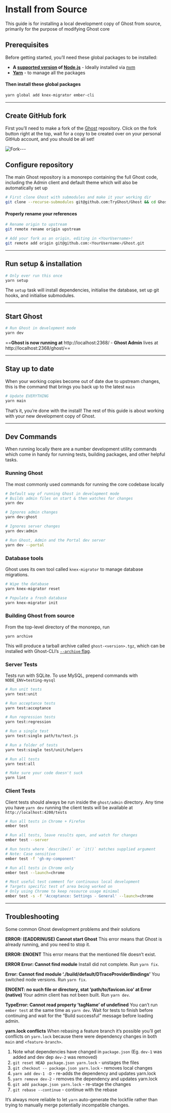 # Install from Source

This guide is for installing a local development copy of Ghost from source, primarily for the purpose of modifying Ghost core

## Prerequisites

Before getting started, you’ll need these global packages to be installed:

* **A [supported version](https://ghost.org/docs/faq/node-versions/) of [Node.js](https://nodejs.org/)** - Ideally installed via [nvm](https://github.com/creationix/nvm#install-script)
* **[Yarn](https://yarnpkg.com/en/docs/install#alternatives-tab)** - to manage all the packages

#### Then install these global packages

```bash
yarn global add knex-migrator ember-cli
```

---

## Create GitHub fork

First you’ll need to make a fork of the [Ghost](https://github.com/tryghost/ghost) repository. Click on the fork button right at the top, wait for a copy to be created over on your personal GitHub account, and you should be all set!

![Fork](https://ghost.org/images/docs/setup/fork.gif)---

## Configure repository

The main Ghost repository is a monorepo containing the full Ghost code, including the Admin client and default theme which will also be automatically set up

```bash
# First clone Ghost with submodules and make it your working dir
git clone --recurse-submodules git@github.com:TryGhost/Ghost && cd Ghost
```

#### Properly rename your references

```bash
# Rename origin to upstream
git remote rename origin upstream

# Add your fork as an origin, editing in <YourUsername>!
git remote add origin git@github.com:<YourUsername>/Ghost.git
```

---

## Run setup & installation

```bash
# Only ever run this once
yarn setup
```

The `setup` task will install dependencies, initialise the database, set up git hooks, and initialise submodules.

---

## Start Ghost

```bash
# Run Ghost in development mode
yarn dev
```

==**Ghost is now running at** http://localhost:2368/ - **Ghost Admin** lives at http://localhost:2368/ghost/==

---

## Stay up to date

When your working copies become out of date due to upstream changes, this is the command that brings you back up to the latest `main`

```bash
# Update EVERYTHING
yarn main
```

That’s it, you’re done with the install! The rest of this guide is about working with your new development copy of Ghost.

---

## Dev Commands

When running locally there are a number development utility commands which come in handy for running tests, building packages, and other helpful tasks.

### Running Ghost

The most commonly used commands for running the core codebase locally

```bash
# Default way of running Ghost in development mode
# Builds admin files on start & then watches for changes
yarn dev

# Ignores admin changes
yarn dev:ghost

# Ignores server changes
yarn dev:admin

# Run Ghost, Admin and the Portal dev server
yarn dev --portal
```

### Database tools

Ghost uses its own tool called `knex-migrator` to manage database migrations.

```bash
# Wipe the database
yarn knex-migrator reset

# Populate a fresh database
yarn knex-migrator init
```

### Building Ghost from source

From the top-level directory of the monorepo, run

```
yarn archive
```

This will produce a tarball archive called `ghost-<version>.tgz`, which can be installed with Ghost-CLI’s [`--archive` flag](https://ghost.org/docs/ghost-cli/#ghost-install).

### Server Tests

Tests run with SQLite. To use MySQL, prepend commands with `NODE_ENV=testing-mysql`

```bash
# Run unit tests
yarn test:unit

# Run acceptance tests
yarn test:acceptance

# Run regression tests
yarn test:regression

# Run a single test
yarn test:single path/to/test.js

# Run a folder of tests
yarn test:single test/unit/helpers

# Run all tests
yarn test:all

# Make sure your code doesn't suck
yarn lint
```

### Client Tests

Client tests should always be run inside the `ghost/admin` directory. Any time you have `yarn dev` running the client tests will be available at `http://localhost:4200/tests`

```bash
# Run all tests in Chrome + Firefox
ember test

# Run all tests, leave results open, and watch for changes
ember test --server

# Run tests where `describe()` or `it()` matches supplied argument
# Note: Case sensitive
ember test -f 'gh-my-component'

# Run all tests in Chrome only
ember test --launch=chrome

# Most useful test comment for continuous local development
# Targets specific test of area being worked on
# Only using Chrome to keep resource usage minimal
ember test -s -f 'Acceptance: Settings - General' --launch=chrome
```

---

## Troubleshooting

Some common Ghost development problems and their solutions

**ERROR: (EADDRINUSE) Cannot start Ghost**
This error means that Ghost is already running, and you need to stop it.

**ERROR: ENOENT**
This error means that the mentioned file doesn’t exist.

**ERROR Error: Cannot find module**
Install did not complete. Run `yarn fix`.

**Error: Cannot find module ‘./build/default/DTraceProviderBindings’**
You switched node versions. Run `yarn fix`.

**ENOENT: no such file or directory, stat ‘path/to/favicon.ico’ at Error (native)**
Your admin client has not been built. Run `yarn dev`.

**TypeError: Cannot read property ’tagName’ of undefined**
You can’t run `ember test` at the same time as `yarn dev`. Wait for tests to finish before continuing and wait for the “Build successful” message before loading admin.

**yarn.lock conflicts**
When rebasing a feature branch it’s possible you’ll get conflicts on `yarn.lock` because there were dependency changes in both `main` and `<feature-branch>`.

1. Note what dependencies have changed in `package.json`
   (Eg. `dev-1` was added and dev dep `dev-2` was removed)
2. `git reset HEAD package.json yarn.lock` - unstages the files
3. `git checkout -- package.json yarn.lock` - removes local changes
4. `yarn add dev-1 -D` - re-adds the dependency and updates yarn.lock
5. `yarn remove dev-2` - removes the dependency and updates yarn.lock
6. `git add package.json yarn.lock` - re-stage the changes
7. `git rebase --continue` - continue with the rebase

It’s always more reliable to let `yarn` auto-generate the lockfile rather than trying to manually merge potentially incompatible changes.
